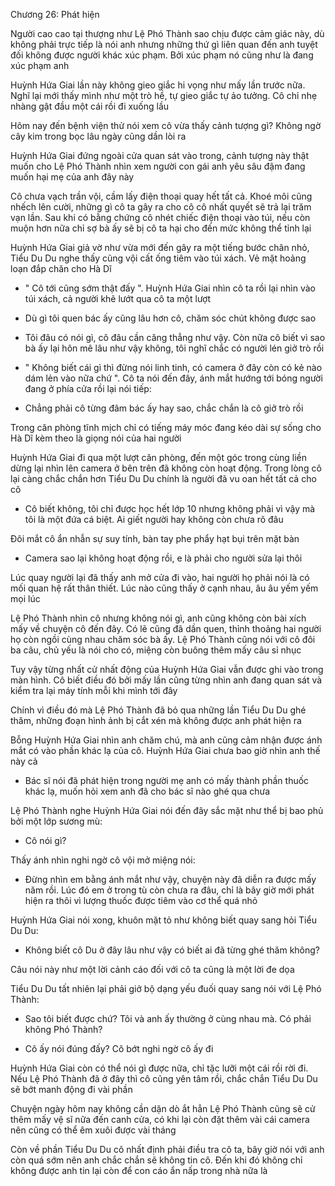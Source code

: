 




Chương 26: Phát hiện

Người cao cao tại thượng như Lệ Phó Thành sao chịu được cảm giác này, dù không phải trực tiếp là nói anh nhưng những thứ gì liên quan đến anh tuyệt đối không được người khác xúc phạm. Bởi xúc phạm nó cũng như là đang xúc phạm anh

Huỳnh Hứa Giai lần này không gieo giắc hi vọng như mấy lần trước nữa. Nghĩ lại mới thấy mình như một trò hề, tự gieo giắc tự ảo tưởng. Cô chỉ nhẹ nhàng gật đầu một cái rồi đi xuống lầu

Hôm nay đến bệnh viện thử nói xem cô vừa thấy cảnh tượng gì? Không ngờ cây kim trong bọc lâu ngày cũng dần lòi ra

Huỳnh Hứa Giai đứng ngoài cửa quan sát vào trong, cảnh tượng này thật muốn cho Lệ Phó Thành nhìn xem người con gái anh yêu sâu đậm đang muốn hại mẹ của anh đây này

Cô chưa vạch trần vội, cầm lấy điện thoại quay hết tất cả. Khoé môi cũng nhếch lên cười, những gì cô ta gây ra cho cô cô nhất quyết sẽ trả lại trăm vạn lần. Sau khi có bằng chứng cô nhét chiếc điện thoại vào túi, nếu còn muộn hơn nữa chỉ sợ bà ấy sẽ bị cô ta hại cho đến mức không thể tỉnh lại

Huỳnh Hứa Giai giả vờ như vừa mới đến gây ra một tiếng bước chân nhỏ, Tiểu Du Du nghe thấy cũng vội cất ống tiêm vào túi xách. Vẻ mặt hoảng loạn đắp chăn cho Hà Dĩ

- " Cô tới cũng sớm thật đấy ". Huỳnh Hứa Giai nhìn cô ta rồi lại nhìn vào túi xách, cả người khẽ lướt qua cô ta một lượt


- Dù gì tôi quen bác ấy cũng lâu hơn cô, chăm sóc chút không được sao

- Tôi đâu có nói gì, cô đâu cần căng thẳng như vậy. Còn nữa cô biết vì sao bà ấy lại hôn mê lâu như vậy không, tôi nghĩ chắc có người lén giở trò rồi

- " Không biết cái gì thì đừng nói linh tinh, có camera ở đây còn có kẻ nào dám lẻn vào nữa chứ ". Cô ta nói đến đây, ánh mắt hướng tới bóng người đang ở phía cửa rồi lại nói tiếp:

- Chẳng phải cô từng đâm bác ấy hay sao, chắc chắn là cô giở trò rồi

Trong căn phòng tĩnh mịch chỉ có tiếng máy móc đang kéo dài sự sống cho Hà Dĩ kèm theo là giọng nói của hai người

Huỳnh Hứa Giai đi qua một lượt căn phòng, đến một góc trong cùng liền dừng lại nhìn lên camera ở bên trên đã không còn hoạt động. Trong lòng cô lại càng chắc chắn hơn Tiểu Du Du chính là người đã vu oan hết tất cả cho cô

- Cô biết không, tôi chỉ được học hết lớp 10 nhưng không phải vì vậy mà tôi là một đứa cá biệt. Ai giết người hay không còn chưa rõ đâu

Đôi mắt cô ẩn nhẫn sự suy tính, bàn tay phe phẩy hạt bụi trên mặt bàn

- Camera sao lại không hoạt động rồi, e là phải cho người sửa lại thôi

Lúc quay người lại đã thấy anh mở cửa đi vào, hai người họ phải nói là có mối quan hệ rất thân thiết. Lúc nào cũng thấy ở cạnh nhau, âu âu yếm yếm mọi lúc

Lệ Phó Thành nhìn cô nhưng không nói gì, anh cũng không còn bài xích mấy về chuyện cô đến đây. Có lẽ cũng đã dần quen, thỉnh thoảng hai người họ còn ngồi cùng nhau chăm sóc bà ấy. Lệ Phó Thành cũng nói với cô đôi ba câu, chủ yếu là nói cho có, miệng còn buông thêm mấy câu sỉ nhục


Tuy vậy từng nhất cử nhất động của Huỳnh Hứa Giai vẫn được ghi vào trong màn hình. Cô biết điều đó bởi mấy lần cũng từng nhìn anh đang quan sát và kiểm tra lại máy tính mỗi khi mình tới đây

Chính vì điều đó mà Lệ Phó Thành đã bỏ qua những lần Tiểu Du Du ghé thăm, những đoạn hình ảnh bị cắt xén mà không được anh phát hiện ra

Bỗng Huỳnh Hứa Giai nhìn anh chăm chú, mà anh cũng cảm nhận được ánh mắt có vào phần khác lạ của cô. Huỳnh Hứa Giai chưa bao giờ nhìn anh thế này cả

- Bác sĩ nói đã phát hiện trong người mẹ anh có mấy thành phần thuốc khác lạ, muốn hỏi xem anh đã cho bác sĩ nào ghé qua chưa

Lệ Phó Thành nghe Huỳnh Hứa Giai nói đến đây sắc mặt như thể bị bao phủ bởi một lớp sương mù:

- Cô nói gì?

Thấy ánh nhìn nghi ngờ cô vội mở miệng nói:

- Đừng nhìn em bằng ánh mắt như vậy, chuyện này đã diễn ra được mấy năm rồi. Lúc đó em ở trong tù còn chưa ra đâu, chỉ là bây giờ mới phát hiện ra thôi vì lượng thuốc được tiêm vào cơ thể quá nhỏ

Huỳnh Hứa Giai nói xong, khuôn mặt tỏ như không biết quay sang hỏi Tiểu Du Du:

- Không biết cô Du ở đây lâu như vậy có biết ai đã từng ghé thăm không?

Câu nói này như một lời cảnh cáo đối với cô ta cũng là một lời đe dọa

Tiểu Du Du tất nhiên lại phải giở bộ dạng yếu đuối quay sang nói với Lệ Phó Thành:

- Sao tôi biết được chứ? Tôi và anh ấy thường ở cùng nhau mà. Có phải không Phó Thành?

- Cô ấy nói đúng đấy? Cô bớt nghi ngờ cô ấy đi

Huỳnh Hứa Giai còn có thể nói gì được nữa, chỉ tặc lưỡi một cái rồi rời đi. Nếu Lệ Phó Thành đã ở đây thì cô cũng yên tâm rồi, chắc chắn Tiểu Du Du sẽ bớt manh động đi vài phần

Chuyện ngày hôm nay không cần dặn dò ắt hẳn Lệ Phó Thành cũng sẽ cử thêm mấy vệ sĩ nữa đến canh cửa, có khi lại còn đặt thêm vài cái camera nên cũng có thể êm xuôi được vài tháng

Còn về phần Tiểu Du Du cô nhất định phải điều tra cô ta, bây giờ nói với anh còn quá sớm nên anh chắc chắn sẽ không tin cô. Đến khi đó không chỉ không được anh tin lại còn để con cáo ẩn nấp trong nhà nữa là




